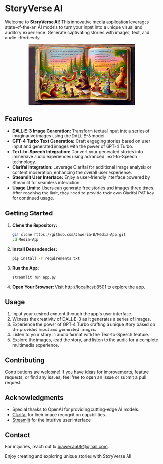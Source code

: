 # StoryVerse AI

Welcome to **StoryVerse AI**! This innovative media application leverages state-of-the-art AI models to turn your input into a unique visual and auditory experience. Generate captivating stories with images, text, and audio effortlessly.

<p align="center">
  <img src="./assets/logo.png" alt="StoryVerse AI Logo" height="200">
</p>

## Features

- **DALL·E-3 Image Generation:** Transform textual input into a series of imaginative images using the DALL·E-3 model.
- **GPT-4 Turbo Text Generation:** Craft engaging stories based on user input and generated images with the power of GPT-4 Turbo.
- **Text-to-Speech Integration:** Convert your generated stories into immersive audio experiences using advanced Text-to-Speech technology.
- **Clarifai Integration:** Leverage Clarifai for additional image analysis or content moderation, enhancing the overall user experience.
- **Streamlit User Interface:** Enjoy a user-friendly interface powered by Streamlit for seamless interaction.
- **Usage Limits:** Users can generate free stories and images three times. After reaching the limit, they need to provide their own Clarifai PAT key for continued usage.

## Getting Started

1. **Clone the Repository:**
   ```bash
   git clone https://github.com/Jaweria-B/Media-App.git
   cd Media-App
   ```

2. **Install Dependencies:**
   ```bash
   pip install -r requirements.txt
   ```

3. **Run the App:**
   ```bash
   streamlit run app.py
   ```

4. **Open Your Browser:**
   Visit [http://localhost:8501](http://localhost:8501) to explore the app.

## Usage

1. Input your desired content through the app's user interface.
2. Witness the creativity of DALL·E-3 as it generates a series of images.
3. Experience the power of GPT-4 Turbo crafting a unique story based on the provided input and generated images.
4. Listen to your story in audio format with the Text-to-Speech feature.
5. Explore the images, read the story, and listen to the audio for a complete multimedia experience.

## Contributing

Contributions are welcome! If you have ideas for improvements, feature requests, or find any issues, feel free to open an issue or submit a pull request.

## Acknowledgments

- Special thanks to OpenAI for providing cutting-edge AI models.
- [Clarifai](https://www.clarifai.com/) for their image recognition capabilities.
- [Streamlit](https://www.streamlit.io/) for the intuitive user interface.

## Contact

For inquiries, reach out to bjaweria509@gmail.com.

Enjoy creating and exploring unique stories with StoryVerse AI!
